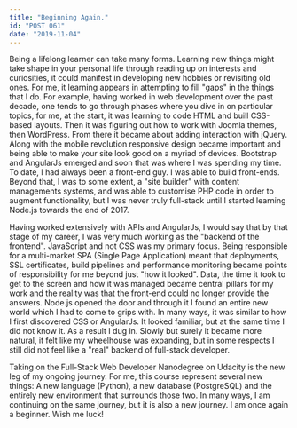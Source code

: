 ```yaml
---
title: "Beginning Again."
id: "POST 061"
date: "2019-11-04"
---
```


Being a lifelong learner can take many forms. Learning new things might take shape in your personal life through reading up on interests and curiosities, it could manifest in developing new hobbies or revisiting old ones. For me, it learning appears in attempting to fill "gaps" in the things that I do. For example, having worked in web development over the past decade, one tends to go through phases where you dive in on particular topics, for me, at the start, it was learning to code HTML and buill CSS-based layouts. Then it was figuring out how to work with Joomla themes, then WordPress. From there it became about adding interaction with jQuery. Along with the mobile revolution responsive design became important and being able to make your site look good on a myriad of devices. Bootstrap and AngularJs emerged and soon that was where I was spending my time. To date, I had always been a front-end guy. I was able to build front-ends. Beyond that, I was to some extent, a "site builder" with content managements systems, and was able to customise PHP code in order to augment functionality, but I was never truly full-stack until I started learning Node.js towards the end of 2017. 

Having worked extensively with APIs and AngularJs, I would say that by that stage of my career, I was very much working as the "backend of the frontend". JavaScript and not CSS was my primary focus. Being responsible for a multi-market SPA (Single Page Application) meant that deployments, SSL certificates, build pipelines and performance monitoring became points of responsibility for me beyond just "how it looked". Data, the time it took to get to the screen and how it was managed became central pillars for my work and the reality was that the front-end could no longer provide the answers. Node.js opened the door and through it I found an entire new world which I had to come to grips with. In many ways, it was similar to how I first discovered CSS or AngularJs. It looked familiar, but at the same time I did not know it. As a result I dug in. Slowly but surely it became more natural, it felt like my wheelhouse was expanding, but in some respects I still did not feel like a "real" backend of full-stack developer. 

Taking on the Full-Stack Web Developer Nanodegree on Udacity is the new leg of my ongoing journey. For me, this course represent several new things: A new language (Python), a new database (PostgreSQL) and the entirely new environment that surrounds those two. In many ways, I am continuing on the same journey, but it is also a new journey. I am once again a beginner. Wish me luck!


